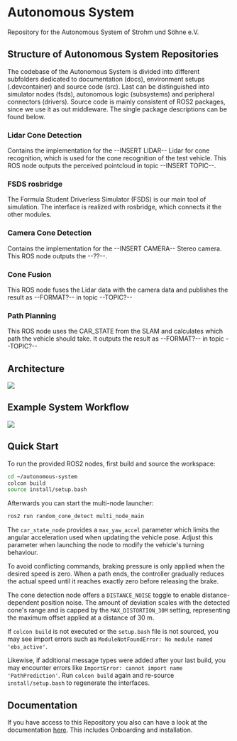 # Autonomous System

Repository for the Autonomous System of Strohm und Söhne e.V.

## Structure of Autonomous System Repositories
The codebase of the Autonomous System is divided into different subfolders dedicated to documentation (docs), environment setups (.devcontainer) and source code (src). Last can be distinguished into simulator nodes (fsds), autonomous logic (subsystems) and peripheral connectors (drivers). Source code is mainly consistent of ROS2 packages, since we use it as out middleware. The single package descriptions can be found below.

### Lidar Cone Detection

Contains the implementation for the --INSERT LIDAR-- Lidar for cone recognition, which is used for the cone recognition of the test vehicle. This ROS node outputs the perceived pointcloud in topic --INSERT TOPIC--.

### FSDS rosbridge

The Formula Student Driverless Simulator (FSDS) is our main tool of simulation. The interface is realized with rosbridge, which connects it the other modules.

### Camera Cone Detection

Contains the implementation for the --INSERT CAMERA-- Stereo camera. This ROS node outputs the --??--.

### Cone Fusion

This ROS node fuses the Lidar data with the camera data and publishes the result as --FORMAT?-- in topic --TOPIC?--

### Path Planning

This ROS node uses the CAR_STATE from the SLAM and calculates which path the vehicle should take. It outputs the result as --FORMAT?-- in topic --TOPIC?--

## Architecture

![](.drawio/architecture.png)

## Example System Workflow

![](.drawio/system_workflow.png)

## Quick Start

To run the provided ROS2 nodes, first build and source the workspace:

```bash
cd ~/autonomous-system
colcon build
source install/setup.bash
```

Afterwards you can start the multi-node launcher:

```bash
ros2 run random_cone_detect multi_node_main
```

The `car_state_node` provides a `max_yaw_accel` parameter which limits the
angular acceleration used when updating the vehicle pose. Adjust this parameter
when launching the node to modify the vehicle's turning behaviour.

To avoid conflicting commands, braking pressure is only applied when the
desired speed is zero. When a path ends, the controller gradually reduces the
actual speed until it reaches exactly zero before releasing the brake.

The cone detection node offers a `DISTANCE_NOISE` toggle to enable
distance-dependent position noise. The amount of deviation scales with the
detected cone's range and is capped by the `MAX_DISTORTION_30M` setting,
representing the maximum offset applied at a distance of 30&nbsp;m.

If `colcon build` is not executed or the `setup.bash` file is not sourced, you
may see import errors such as ``ModuleNotFoundError: No module named
'ebs_active'``.

Likewise, if additional message types were added after your last build, you may
encounter errors like ``ImportError: cannot import name 'PathPrediction'``. Run
``colcon build`` again and re-source ``install/setup.bash`` to regenerate the
interfaces.

## Documentation

If you have access to this Repository you also can have a look at the documentation [here](strohm-und-soehne.gitlab.io/driverless/autonomous-system/). This includes Onboarding and installation.
